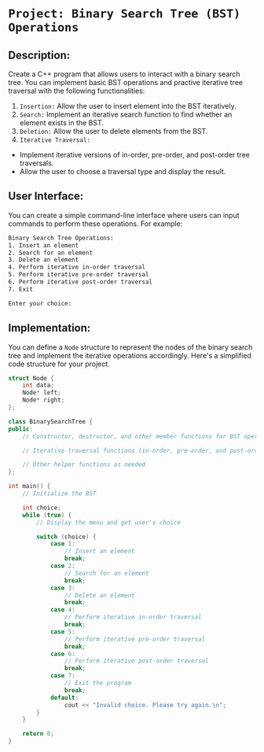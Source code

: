 # `Project: Binary Search Tree (BST) Operations`

## Description:

Create a C++ program that allows users to interact with a binary search tree. You can implement basic BST operations and practive iterative tree traversal with the following functionalities:

1. `Insertion:` Allow the user to insert element into the BST iteratively.
2. `Search:` Implement an iterative search function to find whether an element exists in the BST.
3. `Deletion:` Allow the user to delete elements from the BST.
4. `Iterative Traversal:`

- Implement iterative versions of in-order, pre-order, and post-order tree traversals.
- Allow the user to choose a traversal type and display the result.

## User Interface:

You can create a simple command-line interface where users can input commands to perform these operations. For example:

```txt
Binary Search Tree Operations:
1. Insert an element
2. Search for an element
3. Delete an element
4. Perform iterative in-order traversal
5. Perform iterative pre-order traversal
6. Perform iterative post-order traversal
7. Exit

Enter your choice:
```

## Implementation:

You can define a `Node` structure to represent the nodes of the binary search tree and implement the iterative operations accordingly. Here's a simplified code structure for your project.

```cpp
struct Node {
    int data;
    Node* left;
    Node* right;
};

class BinarySearchTree {
public:
    // Constructor, destructor, and other member functions for BST operations

    // Iterative traversal functions (in-order, pre-order, and post-order)

    // Other helper functions as needed
};

int main() {
    // Initialize the BST

    int choice;
    while (true) {
        // Display the menu and get user's choice

        switch (choice) {
            case 1:
                // Insert an element
                break;
            case 2:
                // Search for an element
                break;
            case 3:
                // Delete an element
                break;
            case 4:
                // Perform iterative in-order traversal
                break;
            case 5:
                // Perform iterative pre-order traversal
                break;
            case 6:
                // Perform iterative post-order traversal
                break;
            case 7:
                // Exit the program
                break;
            default:
                cout << "Invalid choice. Please try again.\n";
        }
    }

    return 0;
}
```
